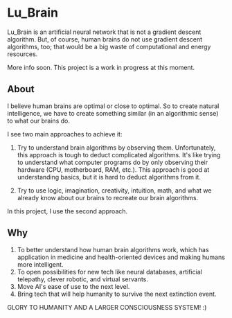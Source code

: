 # Lu_Brain

Lu_Brain is an artificial neural network that is not a gradient descent algorithm. But, of course, human brains do not use gradient descent algorithms, too; that would be a big waste of computational and energy resources.


More info soon. This project is a work in progress at this moment.

## About

I believe human brains are optimal or close to optimal. So to create natural intelligence, we have to create something similar (in an algorithmic sense) to what our brains do.

I see two main approaches to achieve it:

1. Try to understand brain algorithms by observing them. Unfortunately, this approach is tough to deduct complicated algorithms. It's like trying to understand what computer programs do by only observing their hardware (CPU, motherboard, RAM, etc.). This approach is good at understanding basics, but it is hard to deduct algorithms from it.

2. Try to use logic, imagination, creativity, intuition, math, and what we already know about our brains to recreate our brain algorithms.

In this project, I use the second approach.

## Why

1. To better understand how human brain algorithms work, which has application in medicine and health-oriented devices and making humans more intelligent.
2. To open possibilities for new tech like neural databases, artificial telepathy, clever robotic, and virtual servants.
3. Move AI's ease of use to the next level.
4. Bring tech that will help humanity to survive the next extinction event.

GLORY TO HUMANITY AND A LARGER CONSCIOUSNESS SYSTEM! :)
